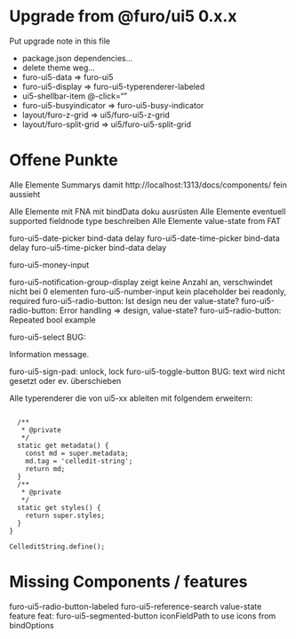 # Upgrade from @furo/ui5 0.x.x

Put upgrade note in this file

- package.json dependencies...
- delete theme weg...
- furo-ui5-data => furo-ui5
- furo-ui5-display => furo-ui5-typerenderer-labeled
- ui5-shellbar-item @-click=“”
- furo-ui5-busyindicator  => furo-ui5-busy-indicator
- layout/furo-z-grid => ui5/furo-ui5-z-grid
- layout/furo-split-grid => ui5/furo-ui5-split-grid



# Offene Punkte
Alle Elemente Summarys damit http://localhost:1313/docs/components/ fein aussieht

Alle Elemente mit FNA mit bindData doku ausrüsten
Alle Elemente eventuell supported fieldnode type beschreiben
Alle Elemente value-state from FAT

furo-ui5-date-picker bind-data delay
furo-ui5-date-time-picker bind-data delay
furo-ui5-time-picker bind-data delay

furo-ui5-money-input

furo-ui5-notification-group-display zeigt keine Anzahl an, verschwindet nicht bei 0 elementen
furo-ui5-number-input kein placeholder bei readonly, required
furo-ui5-radio-button: Ist design neu der value-state?
furo-ui5-radio-button: Error handling => design, value-state?
furo-ui5-radio-button: Repeated bool example

furo-ui5-select BUG: <div slot="valueStateMessage">Information message. </div>

furo-ui5-sign-pad: unlock, lock
furo-ui5-toggle-button BUG: text wird nicht gesetzt oder ev. überschieben

Alle typerenderer die von ui5-xx ableiten mit folgendem erweitern:
```

  /**
   * @private
   */
  static get metadata() {
    const md = super.metadata;
    md.tag = 'celledit-string';
    return md;
  }
  /**
   * @private
   */
  static get styles() {
    return super.styles;
  }
}

CelleditString.define();

```


# Missing Components / features
furo-ui5-radio-button-labeled
furo-ui5-reference-search value-state feature
feat: furo-ui5-segmented-button iconFieldPath to use icons from bindOptions
